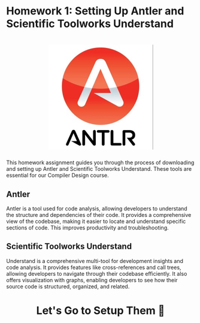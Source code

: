 # Homework 1: Setting Up Antler and Scientific Toolworks Understand


# <center> ![Antlr](../pictures/antlr.jpeg)



This homework assignment guides you through the process of downloading and setting up Antler and Scientific Toolworks Understand. These tools are essential for our Compiler Design course. 

## Antler

Antler is a tool used for code analysis, allowing developers to understand the structure and dependencies of their code. It provides a comprehensive view of the codebase, making it easier to locate and understand specific sections of code. This improves productivity and troubleshooting.

## Scientific Toolworks Understand

Understand is a comprehensive multi-tool for development insights and code analysis. It provides features like cross-references and call trees, allowing developers to navigate through their codebase efficiently. It also offers visualization with graphs, enabling developers to see how their source code is structured, organized, and related.


# <center> Let's Go to Setup Them 🚀